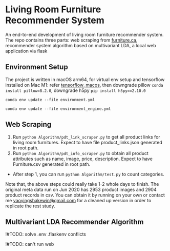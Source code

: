 # Living Room Furniture Recommender System
An end-to-end development of living room furniture recommender system. The repo contains 
three parts: web scraping from [furniture.ca](https://www.furniture.ca), recommender system algorithm based on 
multivariant LDA, a local web application via flask

## Environment Setup
The project is written in macOS arm64, for virtual env setup and tensorflow installed on Mac M1: refer
[tensorflow_macos](https://github.com/apple/tensorflow_macos/issues/153), then
downgrade pillow `conda install pillow=8.2.0`, downgrade h5py `pip install h5py==2.10.0`

`conda env update --file environment.yml`

`conda env update --file environment_engine.yml`

## Web Scraping
1. Run `python Algorithm/pdt_link_scraper.py` to get all product links for living room furnitures. Expect to have file 
   product_links.json generated in root path. 
2. Run `python Algorithm/pdt_info_scraper.py` to obtain all product attributes such as name, image, price, description. 
   Expect to have Furniture.csv generated in root path.
* After step 1, you can run `python Algorithm/test.py` to count categories.

Note that, the above steps could really take 1-2 whole days to finish. The original meta data run on Jun 2020 has 2953 
product images and 2904 product records in csv. You can obtain it by running on your own or contact me 
[yaoyingshakewin@gmail.com](mailto:yaoyingshakewin@gmail.com) for a cleaned up version in order to replicate the rest study.

## Multivariant LDA Recommender Algorithm

!#TODO: solve .env .flaskenv conflicts

!#TODO: can't run web
